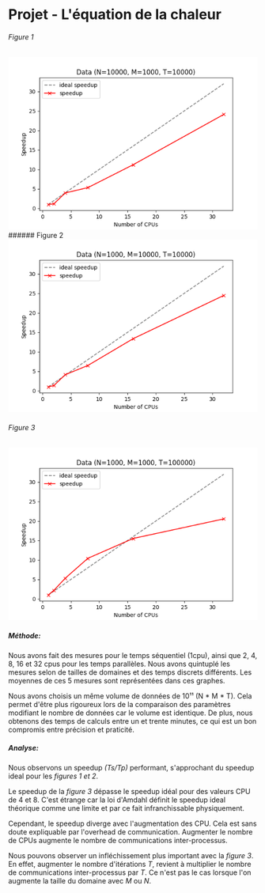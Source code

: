 # Projet - L'équation de la chaleur


###### Figure 1
<img src="figures/Data_N10.png" alt="Alt Text" style="zoom: 80%;" />
###### Figure 2
<img src="figures/Data_M10.png" alt="Alt Text" style="zoom: 80%;" />

###### Figure 3
<img src="figures/Data_T10.png" alt="Alt Text" style="zoom:80%;" />

##### Méthode:

Nous avons fait des mesures pour le temps séquentiel (1cpu), ainsi que 2, 4, 8, 16 et 32 cpus pour les temps parallèles. Nous avons quintuplé les mesures selon de tailles de domaines et des temps discrets différents. Les moyennes de ces 5 mesures sont représentées dans ces graphes.

Nous avons choisis un même volume de données de 10¹¹  (N * M * T). Cela permet d'être plus rigoureux lors de la comparaison des paramètres modifiant le nombre de données car le volume est identique. De plus, nous obtenons des temps de calculs entre un et trente minutes, ce qui est un bon compromis entre précision et praticité.

##### Analyse:

Nous observons un speedup *(Ts/Tp)* performant, s'approchant du speedup ideal pour les *figures 1 et 2*. 

Le speedup de la *figure 3* dépasse le speedup idéal pour des valeurs CPU de 4 et 8. C'est étrange car la loi d'Amdahl définit le speedup ideal théorique comme une limite et par ce fait infranchissable physiquement.

Cependant, le speedup diverge avec l'augmentation des CPU. Cela est sans doute expliquable par l'overhead de communication. Augmenter le nombre de CPUs augmente le nombre de communications inter-processus.

Nous pouvons observer un infléchissement plus important avec la *figure 3*. En effet, augmenter le nombre d'itérations *T*, revient à multiplier le nombre de communications inter-processus par *T*. Ce n'est pas le cas lorsque l'on augmente la taille du domaine avec *M* ou *N*.

